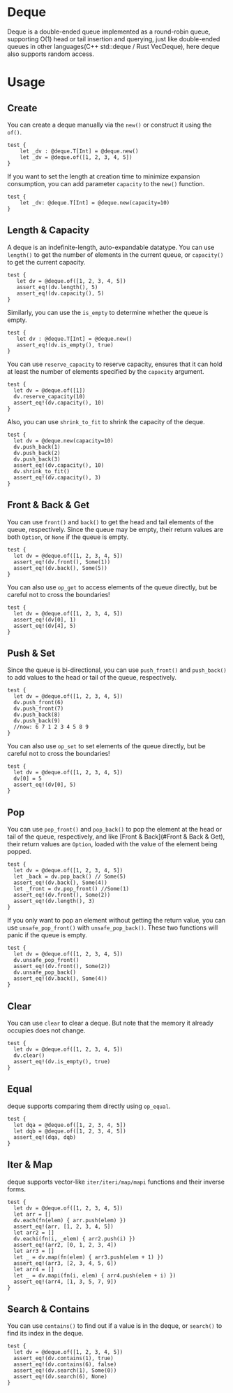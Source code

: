 # Deque

Deque is a double-ended queue implemented as a round-robin queue, supporting O(1) head or tail insertion and querying, just like double-ended queues in other languages(C++ std::deque / Rust VecDeque), here deque also supports random access.

# Usage

## Create

You can create a deque manually via the `new()` or construct it using the `of()`.

```moonbit
test {
    let _dv : @deque.T[Int] = @deque.new()
    let _dv = @deque.of([1, 2, 3, 4, 5])
}
```

If you want to set the length at creation time to minimize expansion consumption, you can add parameter `capacity` to the `new()` function.

```moonbit
test {
    let _dv: @deque.T[Int] = @deque.new(capacity=10)
}
```

## Length & Capacity

A deque is an indefinite-length, auto-expandable datatype. You can use `length()` to get the number of elements in the current queue, or `capacity()` to get the current capacity.

```moonbit
test {
   let dv = @deque.of([1, 2, 3, 4, 5])
   assert_eq!(dv.length(), 5)
   assert_eq!(dv.capacity(), 5)
}
```
Similarly, you can use the `is_empty` to determine whether the queue is empty.

```moonbit
test {
   let dv : @deque.T[Int] = @deque.new()
   assert_eq!(dv.is_empty(), true)
}
```
You can use `reserve_capacity` to reserve capacity, ensures that it can hold at least the number of elements
specified by the `capacity` argument.

```moonbit
test {
  let dv = @deque.of([1])
  dv.reserve_capacity(10)
  assert_eq!(dv.capacity(), 10)
}
```

Also, you can use `shrink_to_fit` to shrink the capacity of the deque.

```moonbit
test {
  let dv = @deque.new(capacity=10)
  dv.push_back(1)
  dv.push_back(2)
  dv.push_back(3)
  assert_eq!(dv.capacity(), 10)
  dv.shrink_to_fit()
  assert_eq!(dv.capacity(), 3)
}
```

## Front & Back & Get

You can use `front()` and `back()` to get the head and tail elements of the queue, respectively. Since the queue may be empty, their return values are both `Option`, or `None` if the queue is empty.

```moonbit
test {
  let dv = @deque.of([1, 2, 3, 4, 5])
  assert_eq!(dv.front(), Some(1))
  assert_eq!(dv.back(), Some(5))
}
```

You can also use `op_get` to access elements of the queue directly, but be careful not to cross the boundaries!

```moonbit
test {
  let dv = @deque.of([1, 2, 3, 4, 5])
  assert_eq!(dv[0], 1)
  assert_eq!(dv[4], 5)
}
```

## Push & Set

Since the queue is bi-directional, you can use `push_front()` and `push_back()` to add values to the head or tail of the queue, respectively.

```moonbit
test {
  let dv = @deque.of([1, 2, 3, 4, 5])
  dv.push_front(6)
  dv.push_front(7)
  dv.push_back(8)
  dv.push_back(9)
  //now: 6 7 1 2 3 4 5 8 9
}
```

You can also use `op_set` to set elements of the queue directly, but be careful not to cross the boundaries!

```moonbit
test {
  let dv = @deque.of([1, 2, 3, 4, 5])
  dv[0] = 5
  assert_eq!(dv[0], 5)
}
```

## Pop

You can use `pop_front()` and `pop_back()` to pop the element at the head or tail of the queue, respectively, and like [Front & Back](#Front & Back & Get), their return values are `Option`, loaded with the value of the element being popped.

```moonbit
test {
  let dv = @deque.of([1, 2, 3, 4, 5])
  let _back = dv.pop_back() // Some(5)
  assert_eq!(dv.back(), Some(4))
  let _front = dv.pop_front() //Some(1)
  assert_eq!(dv.front(), Some(2))
  assert_eq!(dv.length(), 3)
}
```    
If you only want to pop an element without getting the return value, you can use `unsafe_pop_front()` with `unsafe_pop_back()`. These two functions will panic if the queue is empty.

```moonbit
test {
  let dv = @deque.of([1, 2, 3, 4, 5])
  dv.unsafe_pop_front()
  assert_eq!(dv.front(), Some(2))
  dv.unsafe_pop_back()
  assert_eq!(dv.back(), Some(4))
}
```

## Clear

You can use `clear` to clear a deque. But note that the memory it already occupies does not change.

```moonbit
test {
  let dv = @deque.of([1, 2, 3, 4, 5])
  dv.clear()
  assert_eq!(dv.is_empty(), true)
}
```

## Equal

deque supports comparing them directly using `op_equal`.

```moonbit
test {
  let dqa = @deque.of([1, 2, 3, 4, 5])
  let dqb = @deque.of([1, 2, 3, 4, 5])
  assert_eq!(dqa, dqb)
}
```

## Iter & Map

deque supports vector-like `iter/iteri/map/mapi` functions and their inverse forms.

```moonbit
test {
  let dv = @deque.of([1, 2, 3, 4, 5])
  let arr = []
  dv.each(fn(elem) { arr.push(elem) })
  assert_eq!(arr, [1, 2, 3, 4, 5])
  let arr2 = []
  dv.eachi(fn(i, _elem) { arr2.push(i) })
  assert_eq!(arr2, [0, 1, 2, 3, 4])
  let arr3 = []
  let _ = dv.map(fn(elem) { arr3.push(elem + 1) })
  assert_eq!(arr3, [2, 3, 4, 5, 6])
  let arr4 = []
  let _ = dv.mapi(fn(i, elem) { arr4.push(elem + i) })
  assert_eq!(arr4, [1, 3, 5, 7, 9])
}
```

## Search & Contains

You can use `contains()` to find out if a value is in the deque, or `search()` to find its index in the deque.

```moonbit
test {
  let dv = @deque.of([1, 2, 3, 4, 5])
  assert_eq!(dv.contains(1), true)
  assert_eq!(dv.contains(6), false)
  assert_eq!(dv.search(1), Some(0))
  assert_eq!(dv.search(6), None)
}
```
